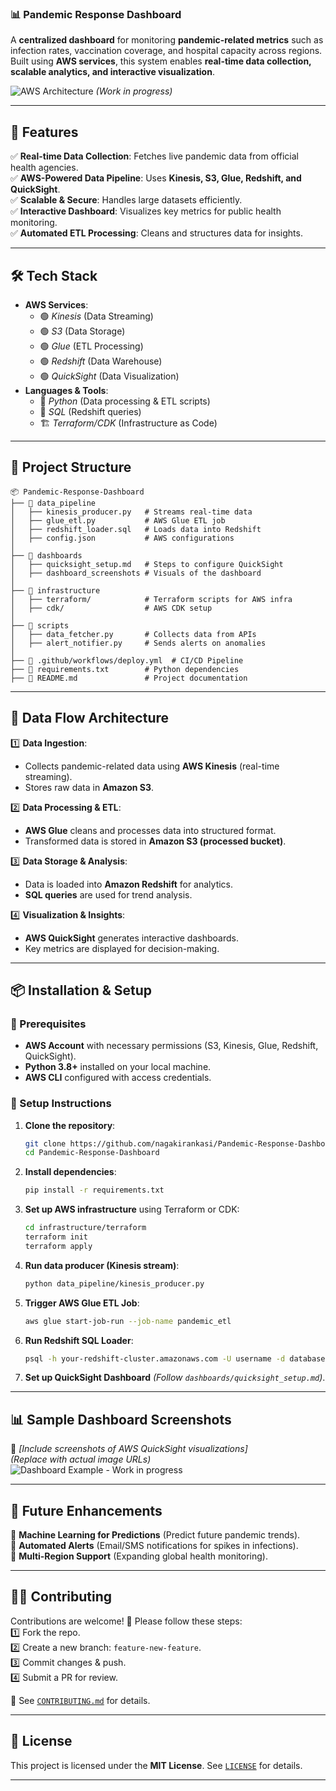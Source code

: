 ### **📊 Pandemic Response Dashboard**
A **centralized dashboard** for monitoring **pandemic-related metrics** such as infection rates, vaccination coverage, and hospital capacity across regions. Built using **AWS services**, this system enables **real-time data collection, scalable analytics, and interactive visualization**.

![AWS Architecture](https://example.com/architecture-diagram.png) *(Work in progress)*

---

## **🚀 Features**
✅ **Real-time Data Collection**: Fetches live pandemic data from official health agencies.  
✅ **AWS-Powered Data Pipeline**: Uses **Kinesis, S3, Glue, Redshift, and QuickSight**.  
✅ **Scalable & Secure**: Handles large datasets efficiently.  
✅ **Interactive Dashboard**: Visualizes key metrics for public health monitoring.  
✅ **Automated ETL Processing**: Cleans and structures data for insights.  

---

## **🛠️ Tech Stack**
- **AWS Services**:  
  - 🟢 *Kinesis* (Data Streaming)  
  - 🟢 *S3* (Data Storage)  
  - 🟢 *Glue* (ETL Processing)  
  - 🟢 *Redshift* (Data Warehouse)  
  - 🟢 *QuickSight* (Data Visualization)  
- **Languages & Tools**:  
  - 🐍 *Python* (Data processing & ETL scripts)  
  - 🔹 *SQL* (Redshift queries)  
  - 🏗 *Terraform/CDK* (Infrastructure as Code)  

---

## **📂 Project Structure**
```
📦 Pandemic-Response-Dashboard
├── 📁 data_pipeline
│   ├── kinesis_producer.py   # Streams real-time data
│   ├── glue_etl.py           # AWS Glue ETL job
│   ├── redshift_loader.sql   # Loads data into Redshift
│   ├── config.json           # AWS configurations
│
├── 📁 dashboards
│   ├── quicksight_setup.md   # Steps to configure QuickSight
│   ├── dashboard_screenshots # Visuals of the dashboard
│
├── 📁 infrastructure
│   ├── terraform/            # Terraform scripts for AWS infra
│   ├── cdk/                  # AWS CDK setup
│
├── 📁 scripts
│   ├── data_fetcher.py       # Collects data from APIs
│   ├── alert_notifier.py     # Sends alerts on anomalies
│
├── 📜 .github/workflows/deploy.yml  # CI/CD Pipeline
├── 📜 requirements.txt        # Python dependencies
├── 📜 README.md               # Project documentation
```

---

## **📡 Data Flow Architecture**
1️⃣ **Data Ingestion**:  
   - Collects pandemic-related data using **AWS Kinesis** (real-time streaming).  
   - Stores raw data in **Amazon S3**.  

2️⃣ **Data Processing & ETL**:  
   - **AWS Glue** cleans and processes data into structured format.  
   - Transformed data is stored in **Amazon S3 (processed bucket)**.  

3️⃣ **Data Storage & Analysis**:  
   - Data is loaded into **Amazon Redshift** for analytics.  
   - **SQL queries** are used for trend analysis.  

4️⃣ **Visualization & Insights**:  
   - **AWS QuickSight** generates interactive dashboards.  
   - Key metrics are displayed for decision-making.  

---

## **📦 Installation & Setup**
### **🔹 Prerequisites**
- **AWS Account** with necessary permissions (S3, Kinesis, Glue, Redshift, QuickSight).
- **Python 3.8+** installed on your local machine.
- **AWS CLI** configured with access credentials.

### **🔹 Setup Instructions**
1. **Clone the repository**:
   ```bash
   git clone https://github.com/nagakirankasi/Pandemic-Response-Dashboard.git
   cd Pandemic-Response-Dashboard
   ```

2. **Install dependencies**:
   ```bash
   pip install -r requirements.txt
   ```

3. **Set up AWS infrastructure** using Terraform or CDK:
   ```bash
   cd infrastructure/terraform
   terraform init
   terraform apply
   ```

4. **Run data producer (Kinesis stream)**:
   ```bash
   python data_pipeline/kinesis_producer.py
   ```

5. **Trigger AWS Glue ETL Job**:
   ```bash
   aws glue start-job-run --job-name pandemic_etl
   ```

6. **Run Redshift SQL Loader**:
   ```bash
   psql -h your-redshift-cluster.amazonaws.com -U username -d database -f data_pipeline/redshift_loader.sql
   ```

7. **Set up QuickSight Dashboard** *(Follow `dashboards/quicksight_setup.md`)*.

---

## **📊 Sample Dashboard Screenshots**
📌 *[Include screenshots of AWS QuickSight visualizations]*  
*(Replace with actual image URLs)*  
![Dashboard Example](https://example.com/dashboard-screenshot.png) - Work in progress

---

## **🚀 Future Enhancements**
🔹 **Machine Learning for Predictions** (Predict future pandemic trends).  
🔹 **Automated Alerts** (Email/SMS notifications for spikes in infections).  
🔹 **Multi-Region Support** (Expanding global health monitoring).  

---

## **👨‍💻 Contributing**
Contributions are welcome! 🎉 Please follow these steps:  
1️⃣ Fork the repo.  
2️⃣ Create a new branch: `feature-new-feature`.  
3️⃣ Commit changes & push.  
4️⃣ Submit a PR for review.  

📌 See [`CONTRIBUTING.md`](CONTRIBUTING.md) for details.

---

## **📜 License**
This project is licensed under the **MIT License**. See [`LICENSE`](LICENSE) for details.

---

